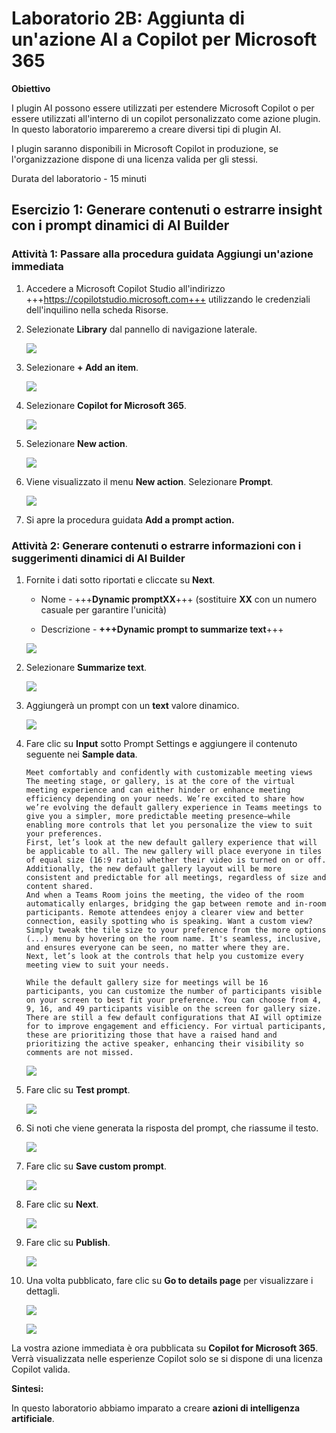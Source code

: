 # Laboratorio 2B: Aggiunta di un'azione AI a Copilot per Microsoft 365

**Obiettivo**

I plugin AI possono essere utilizzati per estendere Microsoft Copilot o
per essere utilizzati all'interno di un copilot personalizzato come
azione plugin. In questo laboratorio impareremo a creare diversi tipi di
plugin AI.

I plugin saranno disponibili in Microsoft Copilot in produzione, se
l'organizzazione dispone di una licenza valida per gli stessi.

Durata del laboratorio - 15 minuti

## Esercizio 1: Generare contenuti o estrarre insight con i prompt dinamici di AI Builder

### Attività 1: Passare alla procedura guidata Aggiungi un'azione immediata

1.  Accedere a Microsoft Copilot Studio all'indirizzo
    +++https://copilotstudio.microsoft.com+++ utilizzando le
    credenziali dell'inquilino nella scheda Risorse.

2.  Selezionate **Library** dal pannello di navigazione laterale.

    ![](./media/image34.png)

3.  Selezionare **+ Add an item**.

    ![](./media/image2.png)

4.  Selezionare **Copilot for Microsoft 365**.

    ![](./media/image3.png)

5.  Selezionare **New action**.

    ![](./media/image4.png)

6.  Viene visualizzato il menu **New action**. Selezionare **Prompt**.

    ![](./media/image5.png)

7.  Si apre la procedura guidata **Add a prompt action.**

### Attività 2: Generare contenuti o estrarre informazioni con i suggerimenti dinamici di AI Builder

1.  Fornite i dati sotto riportati e cliccate su **Next**.

    - Nome - +++**Dynamic promptXX**+++ (sostituire **XX** con un
      numero casuale per garantire l'unicità)

    - Descrizione - **+++Dynamic prompt to summarize text**+++

    ![](./media/image6.png)

2.  Selezionare **Summarize text**.

    ![](./media/image7.png)

3.  Aggiungerà un prompt con un **text** valore dinamico.

    ![](./media/image8.png)

4.  Fare clic su **Input** sotto Prompt Settings e aggiungere il
    contenuto seguente nei **Sample data**.

    ```
    Meet comfortably and confidently with customizable meeting views
    The meeting stage, or gallery, is at the core of the virtual meeting experience and can either hinder or enhance meeting efficiency depending on your needs. We’re excited to share how we’re evolving the default gallery experience in Teams meetings to give you a simpler, more predictable meeting presence—while enabling more controls that let you personalize the view to suit your preferences.
    First, let’s look at the new default gallery experience that will be applicable to all. The new gallery will place everyone in tiles of equal size (16:9 ratio) whether their video is turned on or off. Additionally, the new default gallery layout will be more consistent and predictable for all meetings, regardless of size and content shared.
    And when a Teams Room joins the meeting, the video of the room automatically enlarges, bridging the gap between remote and in-room participants. Remote attendees enjoy a clearer view and better connection, easily spotting who is speaking. Want a custom view? Simply tweak the tile size to your preference from the more options (...) menu by hovering on the room name. It's seamless, inclusive, and ensures everyone can be seen, no matter where they are.
    Next, let’s look at the controls that help you customize every meeting view to suit your needs.
     
    While the default gallery size for meetings will be 16 participants, you can customize the number of participants visible on your screen to best fit your preference. You can choose from 4, 9, 16, and 49 participants visible on the screen for gallery size.
    There are still a few default configurations that AI will optimize for to improve engagement and efficiency. For virtual participants, these are prioritizing those that have a raised hand and prioritizing the active speaker, enhancing their visibility so comments are not missed.
    
    ```

    ![](./media/image9.png)

5.  Fare clic su **Test prompt**.

    ![](./media/image10.png)

6.  Si noti che viene generata la risposta del prompt, che riassume il
    testo.

    ![](./media/image11.png)

7.  Fare clic su **Save custom prompt**.

    ![](./media/image12.png)

8.  Fare clic su **Next**.

    ![](./media/image13.png)

9.  Fare clic su **Publish**.

    ![](./media/image14.png)

10. Una volta pubblicato, fare clic su **Go to details page** per
    visualizzare i dettagli.

    ![](./media/image15.png)
    
    ![](./media/image16.png)

La vostra azione immediata è ora pubblicata su **Copilot for Microsoft
365**. Verrà visualizzata nelle esperienze Copilot solo se si dispone di
una licenza Copilot valida.

**Sintesi:**

In questo laboratorio abbiamo imparato a creare **azioni di intelligenza
artificiale**.
